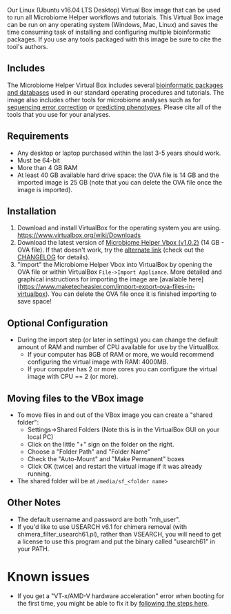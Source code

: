 Our Linux (Ubuntu v16.04 LTS Desktop) Virtual Box image that can be used to run all Microbiome Helper workflows and tutorials. This Virtual Box image can be run on any operating system (Windows, Mac, Linux) and saves the time consuming task of installing and configuring multiple bioinformatic packages. If you use any tools packaged with this image be sure to cite the tool's authors. 

## Includes

The Microbiome Helper Virtual Box includes several [bioinformatic packages and databases](https://github.com/mlangill/microbiome_helper/wiki/requirements) used in our standard operating procedures and tutorials. The image also includes other tools for microbiome analyses such as for [sequencing error correction](https://github.com/mlangill/microbiome_helper/wiki/Sequence-Error-correction) or [predicting phenotypes](https://github.com/mlangill/microbiome_helper/wiki/Predict-phenotypes). Please cite all of the tools that you use for your analyses. 
  
## Requirements
* Any desktop or laptop purchased within the last 3-5 years should work.
* Must be 64-bit
* More than 4 GB RAM
* At least 40 GB available hard drive space: the OVA file is 14 GB and the imported image is 25 GB (note that you can delete the OVA file once the image is imported).

## Installation
1. Download and install VirtualBox for the operating system you are using. https://www.virtualbox.org/wiki/Downloads
2. Download the latest version of [Microbiome Helper Vbox (v1.0.2)](http://kronos.pharmacology.dal.ca/public_files/Microbiome_Helper_Vbox/MicrobiomeHelper_v1.0.2.ova) (14 GB - OVA file). If that doesn't work, try the [alternate link](https://www.dropbox.com/s/jy07wl932vdcsr8/MicrobiomeHelper_v1.0.2.ova?dl=1) (check out the [CHANGELOG](http://kronos.pharmacology.dal.ca/public_files/Microbiome_Helper_Vbox/CHANGELOG) for details).
3. "Import" the Microbiome Helper Vbox into VirtualBox by opening the OVA file or within VirtualBox `File->Import Appliance`. More detailed and graphical instructions for importing the image are [available here] (https://www.maketecheasier.com/import-export-ova-files-in-virtualbox). You can delete the OVA file once it is finished importing to save space!

## Optional Configuration
* During the import step (or later in settings) you can change the default amount of RAM and number of CPU available for use by the VirtualBox.
    * If your computer has 8GB of RAM or more, we would recommend configuring the virtual image with RAM: 4000MB. 
    * If your computer has 2 or more cores you can configure the virtual image with CPU == 2 (or more).

## Moving files to the VBox image
* To move files in and out of the VBox image you can create a "shared folder":
    * Settings->Shared Folders (Note this is in the VirtualBox GUI on your local PC) 
    * Click on the little "+" sign on the folder on the right.
    * Choose a "Folder Path" and "Folder Name"
    * Check the "Auto-Mount" and "Make Permanent" boxes
    * Click OK (twice) and restart the virtual image if it was already running. 
* The shared folder will be at `/media/sf_<folder name>`

## Other Notes
* The default username and password are both "mh_user".
* If you'd like to use USEARCH v6.1 for chimera removal (with chimera_filter_usearch61.pl), rather than VSEARCH, you will need to get a license to use this program and put the binary called "usearch61" in your PATH. 

# Known issues
* If you get a "VT-x/AMD-V hardware acceleration" error when booting for the first time, you might be able to fix it by [following the steps here](http://www.itworld.com/article/2981515/virtualization/virtualbox-diagnose-and-fix-vt-xamd-v-hardware-acceleration-errors.html).